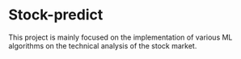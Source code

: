 # Stock-predict

This project is mainly focused on the implementation of various ML algorithms on the technical analysis of the stock market.

